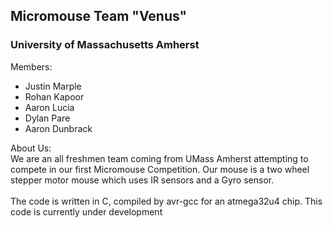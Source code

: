 <h2>Micromouse Team "Venus"</h2>
<h3>University of Massachusetts Amherst</h3>

Members:
  - Justin Marple
  - Rohan Kapoor
  - Aaron Lucia
  - Dylan Pare
  - Aaron Dunbrack
  
About Us:<br/>
  We are an all freshmen team coming from UMass Amherst attempting to compete in our first Micromouse Competition.  Our mouse is a two wheel stepper motor mouse which uses IR sensors and a Gyro sensor.
<br/><br/>
The code is written in C, compiled by avr-gcc for an atmega32u4 chip.  This code is currently under development
